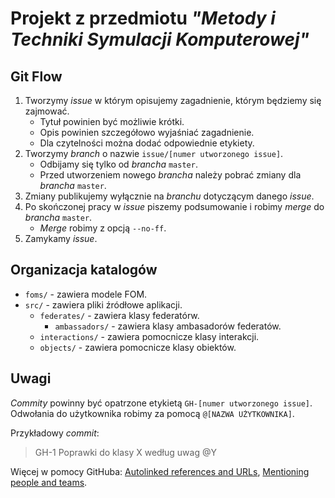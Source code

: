 # Projekt z przedmiotu _"Metody i Techniki Symulacji Komputerowej"_

## Git Flow

1. Tworzymy _issue_ w którym opisujemy zagadnienie, którym będziemy się zajmować.
    * Tytuł powinien być możliwie krótki.
    * Opis powinien szczegółowo wyjaśniać zagadnienie.
    * Dla czytelności można dodać odpowiednie etykiety.
2. Tworzymy _branch_ o nazwie `issue/[numer utworzonego issue]`.
    * Odbijamy się tylko od _brancha_ `master`.
    * Przed utworzeniem nowego _brancha_ należy pobrać zmiany dla _brancha_ `master`.
3. Zmiany publikujemy wyłącznie na _branchu_ dotyczącym danego _issue_.
4. Po skończonej pracy w _issue_ piszemy podsumowanie i robimy _merge_ do _brancha_ `master`.
    * _Merge_ robimy z opcją `--no-ff`.
5. Zamykamy _issue_.

## Organizacja katalogów

* `foms/` - zawiera modele FOM.
* `src/` - zawiera pliki źródłowe aplikacji.
    * `federates/` - zawiera klasy federatórw.
        * `ambassadors/` - zawiera klasy ambasadorów federatów.
    * `interactions/` - zawiera pomocnicze klasy interakcji.
    * `objects/` - zawiera pomocnicze klasy obiektów.

## Uwagi
_Commity_ powinny być opatrzone etykietą `GH-[numer utworzonego issue]`. Odwołania do użytkownika robimy za pomocą `@[NAZWA UŻYTKOWNIKA]`.

Przykładowy _commit_:

> GH-1 Poprawki do klasy X według uwag @Y

Więcej w pomocy GitHuba: [Autolinked references and URLs](https://help.github.com/articles/autolinked-references-and-urls/), [Mentioning people and teams](https://help.github.com/articles/basic-writing-and-formatting-syntax/#mentioning-people-and-teams).
